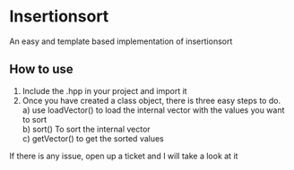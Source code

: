 # Insertionsort
An easy and template based implementation of insertionsort

## How to use ##
1) Include the .hpp in your project and import it
2) Once you have created a class object, there is three easy steps to do.<br/>
  a) use loadVector() to load the internal vector with the values you want to sort <br/>
  b) sort() To sort the internal vector<br/>
  c) getVector() to get the sorted values<br/>


If there is any issue, open up a ticket and I will take a look at it
